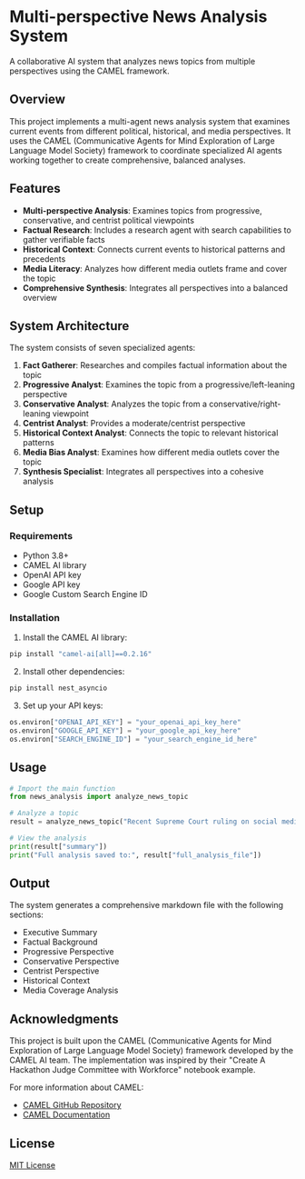 # Multi-perspective News Analysis System

A collaborative AI system that analyzes news topics from multiple perspectives using the CAMEL framework.

## Overview

This project implements a multi-agent news analysis system that examines current events from different political, historical, and media perspectives. It uses the CAMEL (Communicative Agents for Mind Exploration of Large Language Model Society) framework to coordinate specialized AI agents working together to create comprehensive, balanced analyses.

## Features

- **Multi-perspective Analysis**: Examines topics from progressive, conservative, and centrist political viewpoints
- **Factual Research**: Includes a research agent with search capabilities to gather verifiable facts
- **Historical Context**: Connects current events to historical patterns and precedents
- **Media Literacy**: Analyzes how different media outlets frame and cover the topic
- **Comprehensive Synthesis**: Integrates all perspectives into a balanced overview

## System Architecture

The system consists of seven specialized agents:

1. **Fact Gatherer**: Researches and compiles factual information about the topic
2. **Progressive Analyst**: Examines the topic from a progressive/left-leaning perspective
3. **Conservative Analyst**: Analyzes the topic from a conservative/right-leaning viewpoint
4. **Centrist Analyst**: Provides a moderate/centrist perspective
5. **Historical Context Analyst**: Connects the topic to relevant historical patterns
6. **Media Bias Analyst**: Examines how different media outlets cover the topic
7. **Synthesis Specialist**: Integrates all perspectives into a cohesive analysis

## Setup

### Requirements

- Python 3.8+
- CAMEL AI library
- OpenAI API key
- Google API key
- Google Custom Search Engine ID

### Installation

1. Install the CAMEL AI library:
```bash
pip install "camel-ai[all]==0.2.16"
```

2. Install other dependencies:
```bash
pip install nest_asyncio
```

3. Set up your API keys:
```python
os.environ["OPENAI_API_KEY"] = "your_openai_api_key_here"
os.environ["GOOGLE_API_KEY"] = "your_google_api_key_here"
os.environ["SEARCH_ENGINE_ID"] = "your_search_engine_id_here"
```

## Usage

```python
# Import the main function
from news_analysis import analyze_news_topic

# Analyze a topic
result = analyze_news_topic("Recent Supreme Court ruling on social media regulation")

# View the analysis
print(result["summary"])
print("Full analysis saved to:", result["full_analysis_file"])
```

## Output

The system generates a comprehensive markdown file with the following sections:

- Executive Summary
- Factual Background
- Progressive Perspective
- Conservative Perspective
- Centrist Perspective
- Historical Context
- Media Coverage Analysis

## Acknowledgments

This project is built upon the CAMEL (Communicative Agents for Mind Exploration of Large Language Model Society) framework developed by the CAMEL AI team. The implementation was inspired by their "Create A Hackathon Judge Committee with Workforce" notebook example.

For more information about CAMEL:
- [CAMEL GitHub Repository](https://github.com/camel-ai/camel)
- [CAMEL Documentation](https://docs.camel-ai.org/)

## License

[MIT License](LICENSE)
